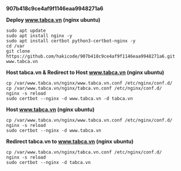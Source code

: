 **907b418c9ce4af9f1146eaa9948271a6**

**Deploy www.tabca.vn (nginx ubuntu)**
```
sudo apt update
sudo apt install nginx -y
sudo apt install certbot python3-certbot-nginx -y
cd /var
git clone https://github.com/hakicode/907b418c9ce4af9f1146eaa9948271a6.git www.tabca.vn
```
**Host tabca.vn & Redirect to Host www.tabca.vn (nginx ubuntu)**
```
cp /var/www.tabca.vn/nginx/www.tabca.vn.conf /etc/nginx/conf.d/
cp /var/www.tabca.vn/nginx/tabca.vn.conf /etc/nginx/conf.d/
nginx -s reload
sudo certbot --nginx -d www.tabca.vn -d tabca.vn
```
**Host www.tabca.vn (nginx ubuntu)**
```
cp /var/www.tabca.vn/nginx/www.tabca.vn.conf /etc/nginx/conf.d/
nginx -s reload
sudo certbot --nginx -d www.tabca.vn
```
**Redirect tabca.vn to www.tabca.vn (nginx ubuntu)**
```
cp /var/www.tabca.vn/nginx/tabca.vn.conf /etc/nginx/conf.d/
nginx -s reload
sudo certbot --nginx -d tabca.vn
```
